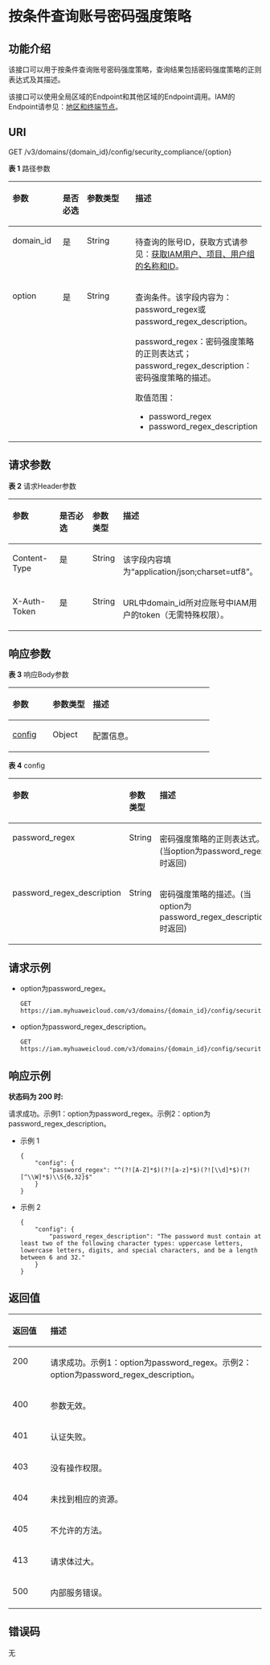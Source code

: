 # 按条件查询账号密码强度策略<a name="iam_02_0113"></a>

## 功能介绍<a name="zh-cn_topic_0221482389_section2831115415"></a>

该接口可以用于按条件查询账号密码强度策略，查询结果包括密码强度策略的正则表达式及其描述。

该接口可以使用全局区域的Endpoint和其他区域的Endpoint调用。IAM的Endpoint请参见：[地区和终端节点](https://developer.huaweicloud.com/endpoint?IAM)。

## URI<a name="zh-cn_topic_0221482389_section98661113414"></a>

GET /v3/domains/\{domain\_id\}/config/security\_compliance/\{option\}

**表 1**  路径参数

<a name="zh-cn_topic_0221482389_table28915116412"></a>
<table><thead align="left"><tr id="zh-cn_topic_0221482389_row1988131164119"><th class="cellrowborder" valign="top" width="20%" id="mcps1.2.5.1.1"><p id="zh-cn_topic_0221482389_p1589201110410"><a name="zh-cn_topic_0221482389_p1589201110410"></a><a name="zh-cn_topic_0221482389_p1589201110410"></a>参数</p>
</th>
<th class="cellrowborder" valign="top" width="10%" id="mcps1.2.5.1.2"><p id="zh-cn_topic_0221482389_p990141116416"><a name="zh-cn_topic_0221482389_p990141116416"></a><a name="zh-cn_topic_0221482389_p990141116416"></a>是否必选</p>
</th>
<th class="cellrowborder" valign="top" width="20%" id="mcps1.2.5.1.3"><p id="zh-cn_topic_0221482389_p1391141184114"><a name="zh-cn_topic_0221482389_p1391141184114"></a><a name="zh-cn_topic_0221482389_p1391141184114"></a>参数类型</p>
</th>
<th class="cellrowborder" valign="top" width="50%" id="mcps1.2.5.1.4"><p id="zh-cn_topic_0221482389_p1092111154119"><a name="zh-cn_topic_0221482389_p1092111154119"></a><a name="zh-cn_topic_0221482389_p1092111154119"></a>描述</p>
</th>
</tr>
</thead>
<tbody><tr id="zh-cn_topic_0221482389_row108801164115"><td class="cellrowborder" valign="top" width="20%" headers="mcps1.2.5.1.1 "><p id="zh-cn_topic_0221482389_p179211117413"><a name="zh-cn_topic_0221482389_p179211117413"></a><a name="zh-cn_topic_0221482389_p179211117413"></a>domain_id</p>
</td>
<td class="cellrowborder" valign="top" width="10%" headers="mcps1.2.5.1.2 "><p id="zh-cn_topic_0221482389_p119351114413"><a name="zh-cn_topic_0221482389_p119351114413"></a><a name="zh-cn_topic_0221482389_p119351114413"></a>是</p>
</td>
<td class="cellrowborder" valign="top" width="20%" headers="mcps1.2.5.1.3 "><p id="zh-cn_topic_0221482389_p119451184110"><a name="zh-cn_topic_0221482389_p119451184110"></a><a name="zh-cn_topic_0221482389_p119451184110"></a>String</p>
</td>
<td class="cellrowborder" valign="top" width="50%" headers="mcps1.2.5.1.4 "><p id="zh-cn_topic_0221482389_p169511115412"><a name="zh-cn_topic_0221482389_p169511115412"></a><a name="zh-cn_topic_0221482389_p169511115412"></a>待查询的账号ID，获取方式请参见：<a href="获取IAM用户-项目-用户组的名称和ID.md">获取IAM用户、项目、用户组的名称和ID</a>。</p>
</td>
</tr>
<tr id="zh-cn_topic_0221482389_row98814113412"><td class="cellrowborder" valign="top" width="20%" headers="mcps1.2.5.1.1 "><p id="zh-cn_topic_0221482389_p1696611154116"><a name="zh-cn_topic_0221482389_p1696611154116"></a><a name="zh-cn_topic_0221482389_p1696611154116"></a>option</p>
</td>
<td class="cellrowborder" valign="top" width="10%" headers="mcps1.2.5.1.2 "><p id="zh-cn_topic_0221482389_p697141110418"><a name="zh-cn_topic_0221482389_p697141110418"></a><a name="zh-cn_topic_0221482389_p697141110418"></a>是</p>
</td>
<td class="cellrowborder" valign="top" width="20%" headers="mcps1.2.5.1.3 "><p id="zh-cn_topic_0221482389_p49851110415"><a name="zh-cn_topic_0221482389_p49851110415"></a><a name="zh-cn_topic_0221482389_p49851110415"></a>String</p>
</td>
<td class="cellrowborder" valign="top" width="50%" headers="mcps1.2.5.1.4 "><p id="zh-cn_topic_0221482389_p1099161114113"><a name="zh-cn_topic_0221482389_p1099161114113"></a><a name="zh-cn_topic_0221482389_p1099161114113"></a>查询条件。该字段内容为：password_regex或password_regex_description。</p>
<p id="zh-cn_topic_0221482389_p1499171144119"><a name="zh-cn_topic_0221482389_p1499171144119"></a><a name="zh-cn_topic_0221482389_p1499171144119"></a>password_regex：密码强度策略的正则表达式；password_regex_description：密码强度策略的描述。</p>
<p id="zh-cn_topic_0221482389_p310091154117"><a name="zh-cn_topic_0221482389_p310091154117"></a><a name="zh-cn_topic_0221482389_p310091154117"></a>取值范围：</p>
<a name="zh-cn_topic_0221482389_ul1610151114416"></a><a name="zh-cn_topic_0221482389_ul1610151114416"></a><ul id="zh-cn_topic_0221482389_ul1610151114416"><li>password_regex</li><li>password_regex_description</li></ul>
</td>
</tr>
</tbody>
</table>

## 请求参数<a name="zh-cn_topic_0221482389_section11103111124114"></a>

**表 2**  请求Header参数

<a name="zh-cn_topic_0221482389_HeaderParameter"></a>
<table><thead align="left"><tr id="zh-cn_topic_0221482389_row610441118418"><th class="cellrowborder" valign="top" width="20%" id="mcps1.2.5.1.1"><p id="zh-cn_topic_0221482389_p1010581134120"><a name="zh-cn_topic_0221482389_p1010581134120"></a><a name="zh-cn_topic_0221482389_p1010581134120"></a>参数</p>
</th>
<th class="cellrowborder" valign="top" width="20%" id="mcps1.2.5.1.2"><p id="zh-cn_topic_0221482389_p51061111134110"><a name="zh-cn_topic_0221482389_p51061111134110"></a><a name="zh-cn_topic_0221482389_p51061111134110"></a>是否必选</p>
</th>
<th class="cellrowborder" valign="top" width="10%" id="mcps1.2.5.1.3"><p id="zh-cn_topic_0221482389_p1110671116417"><a name="zh-cn_topic_0221482389_p1110671116417"></a><a name="zh-cn_topic_0221482389_p1110671116417"></a>参数类型</p>
</th>
<th class="cellrowborder" valign="top" width="50%" id="mcps1.2.5.1.4"><p id="zh-cn_topic_0221482389_p61071511194112"><a name="zh-cn_topic_0221482389_p61071511194112"></a><a name="zh-cn_topic_0221482389_p61071511194112"></a>描述</p>
</th>
</tr>
</thead>
<tbody><tr id="zh-cn_topic_0221482389_row9104201134118"><td class="cellrowborder" valign="top" width="20%" headers="mcps1.2.5.1.1 "><p id="zh-cn_topic_0221482389_p51088111418"><a name="zh-cn_topic_0221482389_p51088111418"></a><a name="zh-cn_topic_0221482389_p51088111418"></a>Content-Type</p>
</td>
<td class="cellrowborder" valign="top" width="20%" headers="mcps1.2.5.1.2 "><p id="zh-cn_topic_0221482389_p181091111154110"><a name="zh-cn_topic_0221482389_p181091111154110"></a><a name="zh-cn_topic_0221482389_p181091111154110"></a>是</p>
</td>
<td class="cellrowborder" valign="top" width="10%" headers="mcps1.2.5.1.3 "><p id="zh-cn_topic_0221482389_p610911117411"><a name="zh-cn_topic_0221482389_p610911117411"></a><a name="zh-cn_topic_0221482389_p610911117411"></a>String</p>
</td>
<td class="cellrowborder" valign="top" width="50%" headers="mcps1.2.5.1.4 "><p id="zh-cn_topic_0221482389_p1611041115415"><a name="zh-cn_topic_0221482389_p1611041115415"></a><a name="zh-cn_topic_0221482389_p1611041115415"></a>该字段内容填为“application/json;charset=utf8”。</p>
</td>
</tr>
<tr id="zh-cn_topic_0221482389_row12104811154111"><td class="cellrowborder" valign="top" width="20%" headers="mcps1.2.5.1.1 "><p id="zh-cn_topic_0221482389_p7111181144118"><a name="zh-cn_topic_0221482389_p7111181144118"></a><a name="zh-cn_topic_0221482389_p7111181144118"></a>X-Auth-Token</p>
</td>
<td class="cellrowborder" valign="top" width="20%" headers="mcps1.2.5.1.2 "><p id="zh-cn_topic_0221482389_p71124118416"><a name="zh-cn_topic_0221482389_p71124118416"></a><a name="zh-cn_topic_0221482389_p71124118416"></a>是</p>
</td>
<td class="cellrowborder" valign="top" width="10%" headers="mcps1.2.5.1.3 "><p id="zh-cn_topic_0221482389_p171131111164119"><a name="zh-cn_topic_0221482389_p171131111164119"></a><a name="zh-cn_topic_0221482389_p171131111164119"></a>String</p>
</td>
<td class="cellrowborder" valign="top" width="50%" headers="mcps1.2.5.1.4 "><p id="zh-cn_topic_0221482389_p18113181154110"><a name="zh-cn_topic_0221482389_p18113181154110"></a><a name="zh-cn_topic_0221482389_p18113181154110"></a>URL中domain_id所对应账号中IAM用户的token（无需特殊权限）。</p>
</td>
</tr>
</tbody>
</table>

## 响应参数<a name="zh-cn_topic_0221482389_section1011416111415"></a>

**表 3**  响应Body参数

<a name="zh-cn_topic_0221482389_responseParameter"></a>
<table><thead align="left"><tr id="zh-cn_topic_0221482389_row1811551164114"><th class="cellrowborder" valign="top" width="20%" id="mcps1.2.4.1.1"><p id="zh-cn_topic_0221482389_p13117131116413"><a name="zh-cn_topic_0221482389_p13117131116413"></a><a name="zh-cn_topic_0221482389_p13117131116413"></a>参数</p>
</th>
<th class="cellrowborder" valign="top" width="20%" id="mcps1.2.4.1.2"><p id="zh-cn_topic_0221482389_p1117911154120"><a name="zh-cn_topic_0221482389_p1117911154120"></a><a name="zh-cn_topic_0221482389_p1117911154120"></a>参数类型</p>
</th>
<th class="cellrowborder" valign="top" width="60%" id="mcps1.2.4.1.3"><p id="zh-cn_topic_0221482389_p1411812119412"><a name="zh-cn_topic_0221482389_p1411812119412"></a><a name="zh-cn_topic_0221482389_p1411812119412"></a>描述</p>
</th>
</tr>
</thead>
<tbody><tr id="zh-cn_topic_0221482389_row3116911164118"><td class="cellrowborder" valign="top" width="20%" headers="mcps1.2.4.1.1 "><p id="zh-cn_topic_0221482389_p311991116417"><a name="zh-cn_topic_0221482389_p311991116417"></a><a name="zh-cn_topic_0221482389_p311991116417"></a><a href="#zh-cn_topic_0221482389_response_Rs73Config">config</a></p>
</td>
<td class="cellrowborder" valign="top" width="20%" headers="mcps1.2.4.1.2 "><p id="zh-cn_topic_0221482389_p412011118417"><a name="zh-cn_topic_0221482389_p412011118417"></a><a name="zh-cn_topic_0221482389_p412011118417"></a>Object</p>
</td>
<td class="cellrowborder" valign="top" width="60%" headers="mcps1.2.4.1.3 "><p id="zh-cn_topic_0221482389_p612181134113"><a name="zh-cn_topic_0221482389_p612181134113"></a><a name="zh-cn_topic_0221482389_p612181134113"></a>配置信息。</p>
</td>
</tr>
</tbody>
</table>

**表 4**  config

<a name="zh-cn_topic_0221482389_response_Rs73Config"></a>
<table><thead align="left"><tr id="zh-cn_topic_0221482389_row201228114413"><th class="cellrowborder" valign="top" width="20%" id="mcps1.2.4.1.1"><p id="zh-cn_topic_0221482389_p1812311112410"><a name="zh-cn_topic_0221482389_p1812311112410"></a><a name="zh-cn_topic_0221482389_p1812311112410"></a>参数</p>
</th>
<th class="cellrowborder" valign="top" width="20%" id="mcps1.2.4.1.2"><p id="zh-cn_topic_0221482389_p9123111174113"><a name="zh-cn_topic_0221482389_p9123111174113"></a><a name="zh-cn_topic_0221482389_p9123111174113"></a>参数类型</p>
</th>
<th class="cellrowborder" valign="top" width="60%" id="mcps1.2.4.1.3"><p id="zh-cn_topic_0221482389_p14124211134117"><a name="zh-cn_topic_0221482389_p14124211134117"></a><a name="zh-cn_topic_0221482389_p14124211134117"></a>描述</p>
</th>
</tr>
</thead>
<tbody><tr id="zh-cn_topic_0221482389_row181221911174113"><td class="cellrowborder" valign="top" width="20%" headers="mcps1.2.4.1.1 "><p id="zh-cn_topic_0221482389_p1812581124111"><a name="zh-cn_topic_0221482389_p1812581124111"></a><a name="zh-cn_topic_0221482389_p1812581124111"></a>password_regex</p>
</td>
<td class="cellrowborder" valign="top" width="20%" headers="mcps1.2.4.1.2 "><p id="zh-cn_topic_0221482389_p121261911184117"><a name="zh-cn_topic_0221482389_p121261911184117"></a><a name="zh-cn_topic_0221482389_p121261911184117"></a>String</p>
</td>
<td class="cellrowborder" valign="top" width="60%" headers="mcps1.2.4.1.3 "><p id="zh-cn_topic_0221482389_p1127161119415"><a name="zh-cn_topic_0221482389_p1127161119415"></a><a name="zh-cn_topic_0221482389_p1127161119415"></a>密码强度策略的正则表达式。(当option为password_regex时返回)</p>
</td>
</tr>
<tr id="zh-cn_topic_0221482389_row612211116410"><td class="cellrowborder" valign="top" width="20%" headers="mcps1.2.4.1.1 "><p id="zh-cn_topic_0221482389_p4127191174112"><a name="zh-cn_topic_0221482389_p4127191174112"></a><a name="zh-cn_topic_0221482389_p4127191174112"></a>password_regex_description</p>
</td>
<td class="cellrowborder" valign="top" width="20%" headers="mcps1.2.4.1.2 "><p id="zh-cn_topic_0221482389_p91281511114116"><a name="zh-cn_topic_0221482389_p91281511114116"></a><a name="zh-cn_topic_0221482389_p91281511114116"></a>String</p>
</td>
<td class="cellrowborder" valign="top" width="60%" headers="mcps1.2.4.1.3 "><p id="zh-cn_topic_0221482389_p191298113412"><a name="zh-cn_topic_0221482389_p191298113412"></a><a name="zh-cn_topic_0221482389_p191298113412"></a>密码强度策略的描述。(当option为password_regex_description时返回)</p>
</td>
</tr>
</tbody>
</table>

## 请求示例<a name="zh-cn_topic_0221482389_section16130111104115"></a>

-   option为password\_regex。

    ```
    GET https://iam.myhuaweicloud.com/v3/domains/{domain_id}/config/security_compliance/password_regex
    ```

-   option为password\_regex\_description。

    ```
    GET https://iam.myhuaweicloud.com/v3/domains/{domain_id}/config/security_compliance/password_regex_description
    ```


## 响应示例<a name="zh-cn_topic_0221482389_section121381211164118"></a>

**状态码为 200 时:**

请求成功。示例1：option为password\_regex。示例2：option为password\_regex\_description。

-   示例 1

    ```
    {
        "config": {
            "password_regex": "^(?![A-Z]*$)(?![a-z]*$)(?![\\d]*$)(?![^\\W]*$)\\S{6,32}$"
        }
    }
    ```

-   示例 2

    ```
    {
        "config": {
            "password_regex_description": "The password must contain at least two of the following character types: uppercase letters, lowercase letters, digits, and special characters, and be a length between 6 and 32."
        }
    }
    ```


## 返回值<a name="zh-cn_topic_0221482389_section9161181115414"></a>

<a name="zh-cn_topic_0221482389_table2440"></a>
<table><thead align="left"><tr id="zh-cn_topic_0221482389_row111629115412"><th class="cellrowborder" valign="top" width="15%" id="mcps1.1.3.1.1"><p id="zh-cn_topic_0221482389_p816491117411"><a name="zh-cn_topic_0221482389_p816491117411"></a><a name="zh-cn_topic_0221482389_p816491117411"></a>返回值</p>
</th>
<th class="cellrowborder" valign="top" width="85%" id="mcps1.1.3.1.2"><p id="zh-cn_topic_0221482389_p716451116418"><a name="zh-cn_topic_0221482389_p716451116418"></a><a name="zh-cn_topic_0221482389_p716451116418"></a>描述</p>
</th>
</tr>
</thead>
<tbody><tr id="zh-cn_topic_0221482389_row316271115418"><td class="cellrowborder" valign="top" width="15%" headers="mcps1.1.3.1.1 "><p id="zh-cn_topic_0221482389_p3165101114110"><a name="zh-cn_topic_0221482389_p3165101114110"></a><a name="zh-cn_topic_0221482389_p3165101114110"></a>200</p>
</td>
<td class="cellrowborder" valign="top" width="85%" headers="mcps1.1.3.1.2 "><p id="zh-cn_topic_0221482389_p10166181184120"><a name="zh-cn_topic_0221482389_p10166181184120"></a><a name="zh-cn_topic_0221482389_p10166181184120"></a>请求成功。示例1：option为password_regex。示例2：option为password_regex_description。</p>
</td>
</tr>
<tr id="zh-cn_topic_0221482389_row121621911144118"><td class="cellrowborder" valign="top" width="15%" headers="mcps1.1.3.1.1 "><p id="zh-cn_topic_0221482389_p01671111144117"><a name="zh-cn_topic_0221482389_p01671111144117"></a><a name="zh-cn_topic_0221482389_p01671111144117"></a>400</p>
</td>
<td class="cellrowborder" valign="top" width="85%" headers="mcps1.1.3.1.2 "><p id="zh-cn_topic_0221482389_p17168201115417"><a name="zh-cn_topic_0221482389_p17168201115417"></a><a name="zh-cn_topic_0221482389_p17168201115417"></a>参数无效。</p>
</td>
</tr>
<tr id="zh-cn_topic_0221482389_row1816221124111"><td class="cellrowborder" valign="top" width="15%" headers="mcps1.1.3.1.1 "><p id="zh-cn_topic_0221482389_p1416818110415"><a name="zh-cn_topic_0221482389_p1416818110415"></a><a name="zh-cn_topic_0221482389_p1416818110415"></a>401</p>
</td>
<td class="cellrowborder" valign="top" width="85%" headers="mcps1.1.3.1.2 "><p id="zh-cn_topic_0221482389_p916971119418"><a name="zh-cn_topic_0221482389_p916971119418"></a><a name="zh-cn_topic_0221482389_p916971119418"></a>认证失败。</p>
</td>
</tr>
<tr id="zh-cn_topic_0221482389_row1616231184111"><td class="cellrowborder" valign="top" width="15%" headers="mcps1.1.3.1.1 "><p id="zh-cn_topic_0221482389_p3170151110418"><a name="zh-cn_topic_0221482389_p3170151110418"></a><a name="zh-cn_topic_0221482389_p3170151110418"></a>403</p>
</td>
<td class="cellrowborder" valign="top" width="85%" headers="mcps1.1.3.1.2 "><p id="zh-cn_topic_0221482389_p1171511194120"><a name="zh-cn_topic_0221482389_p1171511194120"></a><a name="zh-cn_topic_0221482389_p1171511194120"></a>没有操作权限。</p>
</td>
</tr>
<tr id="zh-cn_topic_0221482389_row15162211194115"><td class="cellrowborder" valign="top" width="15%" headers="mcps1.1.3.1.1 "><p id="zh-cn_topic_0221482389_p4171711134116"><a name="zh-cn_topic_0221482389_p4171711134116"></a><a name="zh-cn_topic_0221482389_p4171711134116"></a>404</p>
</td>
<td class="cellrowborder" valign="top" width="85%" headers="mcps1.1.3.1.2 "><p id="zh-cn_topic_0221482389_p3172911184110"><a name="zh-cn_topic_0221482389_p3172911184110"></a><a name="zh-cn_topic_0221482389_p3172911184110"></a>未找到相应的资源。</p>
</td>
</tr>
<tr id="zh-cn_topic_0221482389_row2162611174112"><td class="cellrowborder" valign="top" width="15%" headers="mcps1.1.3.1.1 "><p id="zh-cn_topic_0221482389_p517310116416"><a name="zh-cn_topic_0221482389_p517310116416"></a><a name="zh-cn_topic_0221482389_p517310116416"></a>405</p>
</td>
<td class="cellrowborder" valign="top" width="85%" headers="mcps1.1.3.1.2 "><p id="zh-cn_topic_0221482389_p317421114120"><a name="zh-cn_topic_0221482389_p317421114120"></a><a name="zh-cn_topic_0221482389_p317421114120"></a>不允许的方法。</p>
</td>
</tr>
<tr id="zh-cn_topic_0221482389_row9162311154114"><td class="cellrowborder" valign="top" width="15%" headers="mcps1.1.3.1.1 "><p id="zh-cn_topic_0221482389_p12174161115412"><a name="zh-cn_topic_0221482389_p12174161115412"></a><a name="zh-cn_topic_0221482389_p12174161115412"></a>413</p>
</td>
<td class="cellrowborder" valign="top" width="85%" headers="mcps1.1.3.1.2 "><p id="zh-cn_topic_0221482389_p9175611164114"><a name="zh-cn_topic_0221482389_p9175611164114"></a><a name="zh-cn_topic_0221482389_p9175611164114"></a>请求体过大。</p>
</td>
</tr>
<tr id="zh-cn_topic_0221482389_row161622011104117"><td class="cellrowborder" valign="top" width="15%" headers="mcps1.1.3.1.1 "><p id="zh-cn_topic_0221482389_p7176141194118"><a name="zh-cn_topic_0221482389_p7176141194118"></a><a name="zh-cn_topic_0221482389_p7176141194118"></a>500</p>
</td>
<td class="cellrowborder" valign="top" width="85%" headers="mcps1.1.3.1.2 "><p id="zh-cn_topic_0221482389_p1317713118412"><a name="zh-cn_topic_0221482389_p1317713118412"></a><a name="zh-cn_topic_0221482389_p1317713118412"></a>内部服务错误。</p>
</td>
</tr>
</tbody>
</table>

## 错误码<a name="zh-cn_topic_0221482389_section8178611184117"></a>

无

